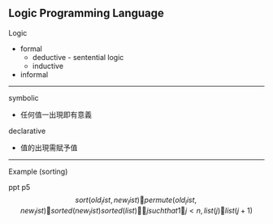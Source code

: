 ## Logic Programming Language

Logic

* formal
  * deductive - sentential logic
  * inductive
* informal

---

symbolic

* 任何值一出現即有意義

declarative

* 值的出現需賦予值

---

Example \(sorting\)

ppt p5$$sort(old_list, new_list)  permute (old_list, new_list)  sorted (new_list)
sorted (list)  j such that 1 j < n, list(j)  list (j+1)$$

